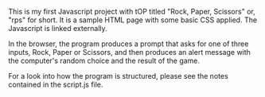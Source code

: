 This is my first Javascript project with tOP titled "Rock, Paper, Scissors" or, "rps" for short.
It is a sample HTML page with some basic CSS applied.
The Javascript is linked externally.

In the browser, the program produces a prompt that asks for one of three inputs, Rock, Paper or Scissors, and
then produces an alert message with the computer's random choice and the result of the game.

For a look into how the program is structured, please see the notes contained in the script.js file.